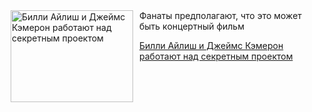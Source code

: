 <!--2025-07-21 11:45:07-->
<div class="yb">
  <div class="rss kino_kino"><a href="https://www.kino-teatr.ru/kino/news/y2025/7-21/38403/" title="Билли Айлиш и Джеймс Кэмерон работают над секретным проектом"><img src="https://www.kino-teatr.ru/news/3/0/38403/poster.jpg" width="196" height="147" align="left" hspace="5" style="margin: 0px 10px 0px 5px" alt="Билли Айлиш и Джеймс Кэмерон работают над секретным проектом"/></a>Фанаты предполагают, что это может быть концертный фильм <p class="titl"><a href="https://www.kino-teatr.ru/kino/news/y2025/7-21/38403/">Билли Айлиш и Джеймс Кэмерон работают над секретным проектом</a></p></div>
</div>
